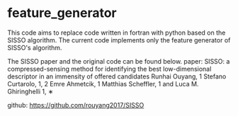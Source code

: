 # feature_generator

This code aims to replace code written in fortran with python based on the SISSO algorithm. The current code implements only the feature generator of SISSO's algorithm.

The SISSO paper and the original code can be found below.
paper: SISSO: a compressed-sensing method for identifying the best
low-dimensional descriptor in an immensity of offered candidates
Runhai Ouyang, 1 Stefano Curtarolo, 1, 2 Emre Ahmetcik, 1 Matthias Scheffler, 1 and Luca M. Ghiringhelli 1, ∗

github: https://github.com/rouyang2017/SISSO

